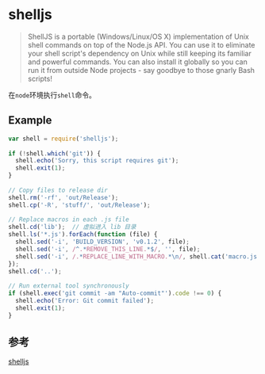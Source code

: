 # shelljs
> ShellJS is a portable (Windows/Linux/OS X) implementation of Unix shell commands on top of the Node.js API. You can use it to eliminate your shell script's dependency on Unix while still keeping its familiar and powerful commands. You can also install it globally so you can run it from outside Node projects - say goodbye to those gnarly Bash scripts!

在`node`环境执行`shell`命令。

## Example
```js
var shell = require('shelljs');
 
if (!shell.which('git')) {
  shell.echo('Sorry, this script requires git');
  shell.exit(1);
}
 
// Copy files to release dir
shell.rm('-rf', 'out/Release');
shell.cp('-R', 'stuff/', 'out/Release');
 
// Replace macros in each .js file
shell.cd('lib');  // 虚拟进入 lib 目录
shell.ls('*.js').forEach(function (file) {
  shell.sed('-i', 'BUILD_VERSION', 'v0.1.2', file);
  shell.sed('-i', /^.*REMOVE_THIS_LINE.*$/, '', file);
  shell.sed('-i', /.*REPLACE_LINE_WITH_MACRO.*\n/, shell.cat('macro.js'), file);
});
shell.cd('..');
 
// Run external tool synchronously
if (shell.exec('git commit -am "Auto-commit"').code !== 0) {
  shell.echo('Error: Git commit failed');
  shell.exit(1);
}
```

## 参考
[shelljs](https://www.npmjs.com/package/shelljs)